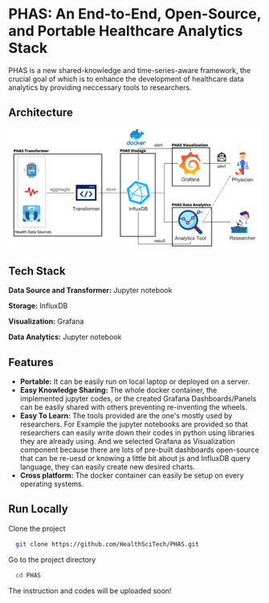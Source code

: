  
# PHAS: An End-to-End, Open-Source, and Portable Healthcare Analytics Stack  
PHAS is a new shared-knowledge and time-series-aware framework, the crucial goal of which is to enhance the development of healthcare data analytics by providing neccessary tools to researchers.

## Architecture  

![Architecture](imgs/architecture.png)

## Tech Stack  

**Data Source and Transformer:** Jupyter notebook

**Storage:** InfluxDB

**Visualization:** Grafana

**Data Analytics:** Jupyter notebook


## Features  

- **Portable:** It can be easily run on local laptop or deployed on a server.
- **Easy Knowledge Sharing:** The whole docker container, the implemented jupyter codes, or the created Grafana Dashboards/Panels can be easily shared with others preventing re-inventing the wheels. 
- **Easy To Learn:** The tools provided are the one's mostly used by researchers. For Example the jupyter notebooks are provided so that researchers can easily write down their codes in python using libraries they are already using. And we selected Grafana as Visualization component because there are lots of pre-built dashboards open-source that can be re-uesd or knowing a little bit about js and InfluxDB query language, they can easily create new desired charts.
- **Cross platform:** The docker container can easily be setup on every operating systems. 

## Run Locally  

Clone the project  

~~~bash  
  git clone https://github.com/HealthSciTech/PHAS.git
~~~

Go to the project directory  

~~~bash  
  cd PHAS
~~~

The instruction and codes will be uploaded soon!